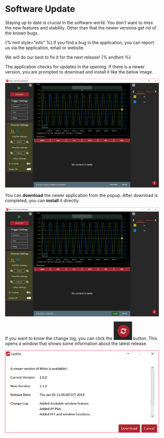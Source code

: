 # Software Update

Staying up to date is crucial in the software world. You don't want to miss the new features and stability. Other than that the newer versions get rid of the known bugs. 

{% hint style="info" %}
If you find a bug in the application, you can report us via the application, email or website. 

We will do our best to fix it for the next release!
{% endhint %}

The application checks for updates in the opening. If there is a newer version, you are prompted to download and install it like the below image.

![](../../../../.gitbook/assets/image%20%28116%29.png)

You can **download** the newer application from the popup. After download is completed, you can **install** it directly. 

![](../../../../.gitbook/assets/image%20%2889%29.png)

If you want to know the change log, you can click the ![](../../../../.gitbook/assets/image%20%2847%29.png) button. This opens a window that shows some information about the latest release.

![](../../../../.gitbook/assets/image%20%28175%29.png)

